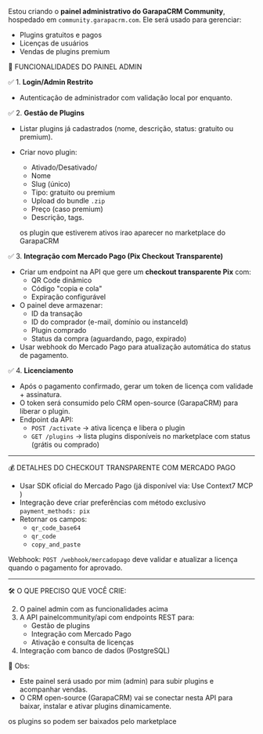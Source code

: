 Estou criando o **painel administrativo do GarapaCRM Community**, hospedado em `community.garapacrm.com`. Ele será usado para gerenciar:

- Plugins gratuitos e pagos
- Licenças de usuários
- Vendas de plugins premium

🎯 FUNCIONALIDADES DO PAINEL ADMIN

✅ 1. **Login/Admin Restrito**
- Autenticação de administrador com validação local por enquanto.

✅ 2. **Gestão de Plugins**
- Listar plugins já cadastrados (nome, descrição, status: gratuito ou premium).
- Criar novo plugin:
  - Ativado/Desativado/
  - Nome
  - Slug (único)
  - Tipo: gratuito ou premium
  - Upload do bundle `.zip` 
  - Preço (caso premium)
  - Descrição, tags.

  os plugin que estiverem ativos irao aparecer no marketplace do GarapaCRM 

✅ 3. **Integração com Mercado Pago (Pix Checkout Transparente)**
- Criar um endpoint na API que gere um **checkout transparente Pix** com:
  - QR Code dinâmico
  - Código "copia e cola"
  - Expiração configurável
- O painel deve armazenar:
  - ID da transação
  - ID do comprador (e-mail, domínio ou instanceId)
  - Plugin comprado
  - Status da compra (aguardando, pago, expirado)
- Usar webhook do Mercado Pago para atualização automática do status de pagamento.

✅ 4. **Licenciamento**
- Após o pagamento confirmado, gerar um token de licença com validade + assinatura.
- O token será consumido pelo CRM open-source (GarapaCRM) para liberar o plugin.
- Endpoint da API:
  - `POST /activate` → ativa licença e libera o plugin
  - `GET /plugins` → lista plugins disponíveis no marketplace com status (grátis ou comprado)

---

💰 DETALHES DO CHECKOUT TRANSPARENTE COM MERCADO PAGO

- Usar SDK oficial do Mercado Pago (já disponível via: Use Context7 MCP )
- Integração deve criar preferências com método exclusivo `payment_methods: pix`
- Retornar os campos:
  - `qr_code_base64`
  - `qr_code`
  - `copy_and_paste`

Webhook: `POST /webhook/mercadopago` deve validar e atualizar a licença quando o pagamento for aprovado.

---

🛠️ O QUE PRECISO QUE VOCÊ CRIE:


2. O painel admin com as funcionalidades acima
3. A API painelcommunity/api com endpoints REST para:
   - Gestão de plugins
   - Integração com Mercado Pago
   - Ativação e consulta de licenças
4. Integração com banco de dados (PostgreSQL)


📌 Obs:
- Este painel será usado por mim (admin) para subir plugins e acompanhar vendas.
- O CRM open-source (GarapaCRM) vai se conectar nesta API para baixar, instalar e ativar plugins dinamicamente.

os plugins so podem ser baixados pelo marketplace

